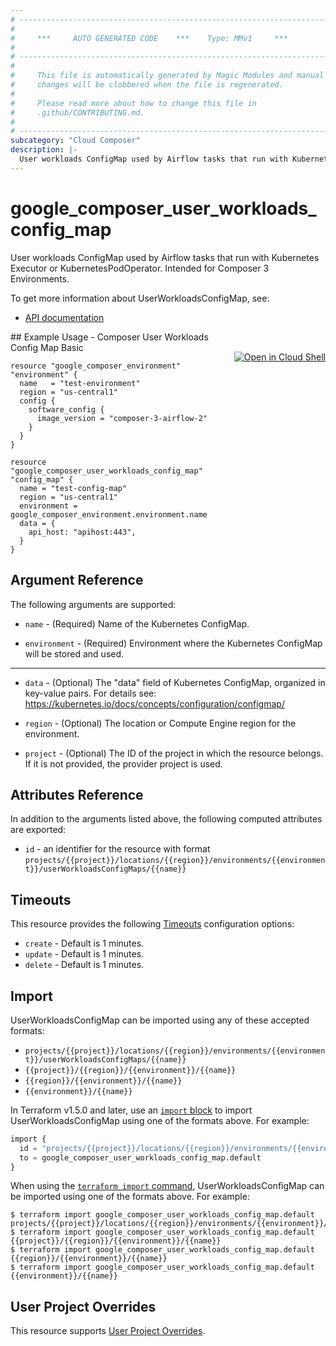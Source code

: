```yaml
---
# ----------------------------------------------------------------------------
#
#     ***     AUTO GENERATED CODE    ***    Type: MMv1     ***
#
# ----------------------------------------------------------------------------
#
#     This file is automatically generated by Magic Modules and manual
#     changes will be clobbered when the file is regenerated.
#
#     Please read more about how to change this file in
#     .github/CONTRIBUTING.md.
#
# ----------------------------------------------------------------------------
subcategory: "Cloud Composer"
description: |-
  User workloads ConfigMap used by Airflow tasks that run with Kubernetes Executor or KubernetesPodOperator.
---
```


# google_composer_user_workloads_config_map

User workloads ConfigMap used by Airflow tasks that run with Kubernetes Executor or KubernetesPodOperator.
Intended for Composer 3 Environments.


To get more information about UserWorkloadsConfigMap, see:

* [API documentation](https://cloud.google.com/composer/docs/reference/rest/v1/projects.locations.environments.userWorkloadsConfigMaps)

<div class = "oics-button" style="float: right; margin: 0 0 -15px">
  <a href="https://console.cloud.google.com/cloudshell/open?cloudshell_git_repo=https%3A%2F%2Fgithub.com%2Fterraform-google-modules%2Fdocs-examples.git&cloudshell_image=gcr.io%2Fcloudshell-images%2Fcloudshell%3Alatest&cloudshell_print=.%2Fmotd&cloudshell_tutorial=.%2Ftutorial.md&cloudshell_working_dir=composer_user_workloads_config_map_basic&open_in_editor=main.tf" target="_blank">
    <img alt="Open in Cloud Shell" src="//gstatic.com/cloudssh/images/open-btn.svg" style="max-height: 44px; margin: 32px auto; max-width: 100%;">
  </a>
</div>
## Example Usage - Composer User Workloads Config Map Basic


```hcl
resource "google_composer_environment" "environment" {
  name   = "test-environment"
  region = "us-central1"
  config {
    software_config {
      image_version = "composer-3-airflow-2"
    }
  }
}

resource "google_composer_user_workloads_config_map" "config_map" {
  name = "test-config-map"
  region = "us-central1"
  environment = google_composer_environment.environment.name
  data = {
    api_host: "apihost:443",
  }
}
```

## Argument Reference

The following arguments are supported:


* `name` -
  (Required)
  Name of the Kubernetes ConfigMap.

* `environment` -
  (Required)
  Environment where the Kubernetes ConfigMap will be stored and used.


- - -


* `data` -
  (Optional)
  The "data" field of Kubernetes ConfigMap, organized in key-value pairs.
  For details see: https://kubernetes.io/docs/concepts/configuration/configmap/

* `region` -
  (Optional)
  The location or Compute Engine region for the environment.

* `project` - (Optional) The ID of the project in which the resource belongs.
    If it is not provided, the provider project is used.


## Attributes Reference

In addition to the arguments listed above, the following computed attributes are exported:

* `id` - an identifier for the resource with format `projects/{{project}}/locations/{{region}}/environments/{{environment}}/userWorkloadsConfigMaps/{{name}}`


## Timeouts

This resource provides the following
[Timeouts](https://developer.hashicorp.com/terraform/plugin/sdkv2/resources/retries-and-customizable-timeouts) configuration options:

- `create` - Default is 1 minutes.
- `update` - Default is 1 minutes.
- `delete` - Default is 1 minutes.

## Import


UserWorkloadsConfigMap can be imported using any of these accepted formats:

* `projects/{{project}}/locations/{{region}}/environments/{{environment}}/userWorkloadsConfigMaps/{{name}}`
* `{{project}}/{{region}}/{{environment}}/{{name}}`
* `{{region}}/{{environment}}/{{name}}`
* `{{environment}}/{{name}}`


In Terraform v1.5.0 and later, use an [`import` block](https://developer.hashicorp.com/terraform/language/import) to import UserWorkloadsConfigMap using one of the formats above. For example:

```tf
import {
  id = "projects/{{project}}/locations/{{region}}/environments/{{environment}}/userWorkloadsConfigMaps/{{name}}"
  to = google_composer_user_workloads_config_map.default
}
```

When using the [`terraform import` command](https://developer.hashicorp.com/terraform/cli/commands/import), UserWorkloadsConfigMap can be imported using one of the formats above. For example:

```
$ terraform import google_composer_user_workloads_config_map.default projects/{{project}}/locations/{{region}}/environments/{{environment}}/userWorkloadsConfigMaps/{{name}}
$ terraform import google_composer_user_workloads_config_map.default {{project}}/{{region}}/{{environment}}/{{name}}
$ terraform import google_composer_user_workloads_config_map.default {{region}}/{{environment}}/{{name}}
$ terraform import google_composer_user_workloads_config_map.default {{environment}}/{{name}}
```

## User Project Overrides

This resource supports [User Project Overrides](https://registry.terraform.io/providers/hashicorp/google/latest/docs/guides/provider_reference#user_project_override).
